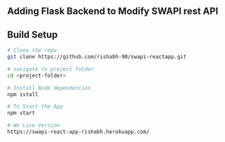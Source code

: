 ## Adding Flask Backend to Modify SWAPI rest API

## Build Setup

``` bash
# Clone the repo
git clone https://github.com/rishabh-90/swapi-reactapp.git

# navigate to project folder
cd <project-folder>

# Install Node dependencies
npm istall

# To Start the App
npm start

# We Live Version
https://swapi-react-app-rishabh.herokuapp.com/
